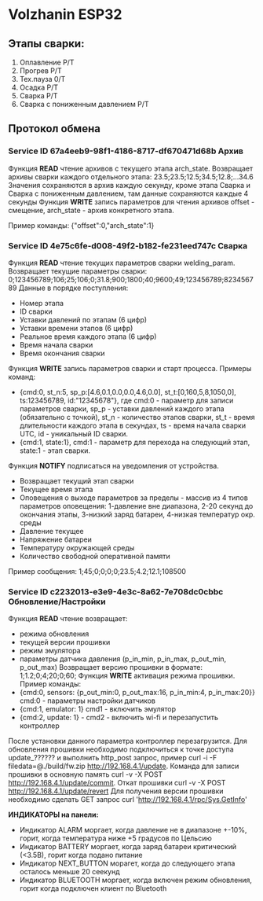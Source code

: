 # Volzhanin ESP32
## Этапы сварки: 
 1. Оплавление P/T
 2. Прогрев P/T
 3. Тех.пауза 0/T
 4. Осадка P/T
 5. Сварка P/T
 6. Сварка с пониженным давлением P/T
## Протокол обмена

### Service ID 67a4eeb9-98f1-4186-8717-df670471d68b Архив
Функция **READ** чтение архивов с текущего этапа arch_state.
Возвращает архивы сварки каждого отдельного этапа: 23.5;23.5;12.5;34.5;12.8;...34.6
Значения сохраняются в архив каждую секунду, кроме этапа Сварка и Сварка с пониженным давлением, там данные сохраняются каждые 4 секунды
Функция **WRITE** запись параметров для чтения архивов offset - смещение, arch_state - архив конкретного этапа.

Пример команды: {"offset":0,"arch_state":1}

### Service ID 4e75c6fe-d008-49f2-b182-fe231eed747c Сварка
Функция **READ** чтение текущих параметров сварки welding_param.
Возвращает текущие параметры сварки: 0;123456789;106;25;106;0;31.8;900;1800;40;9600;49;123456789;823456789
Данные в порядке поступления: 
 - Номер этапа
 - ID сварки
 - Уставки давлений по этапам (6 цифр)
 - Уставки времени этапов (6 цифр)
 - Реальное время каждого этапа (6 цифр)
 - Время начала сварки
 - Время окончания сварки

Функция **WRITE** запись параметров сварки и старт процесса.
Примеры команд: 
 - {cmd:0, st_n:5, sp_p:[4.6,0.1,0.0,0.0,4.6,0.0], st_t:[0,160,5,8,1050,0], ts:123456789, id:"12345678"}, где cmd:0 - параметр для записи параметров сварки, sp_p - уставки давлений каждого этапа (обязательно с точкой), st_n - количество этапов сварки, st_t - время длительности каждого этапа в секундах, ts - время начала сварки UTC, id - уникальный ID сварки.
 - {cmd:1, state:1}, cmd:1 - параметр для перехода на следующий этап, state:1 - этап сварки.

Функция **NOTIFY** подписаться на уведомления от устройства.
 - Возвращает текущий этап сварки
 - Текущее время этапа
 - Оповещения о выходе параметров за пределы - массив из 4 типов параметров оповещения: 1-давление вне диапазона, 2-20 секунд до окончания этапы, 3-низкий заряд батареи, 4-низкая температур окр. среды
 - Давление текущее
 - Напряжение батареи 
 - Температуру окружающей среды 
 - Количество свободной оперативной памяти 

Пример сообщения: 1;45;0;0;0;0;23.5;4.2;12.1;108500

### Service ID c2232013-e3e9-4e3c-8a62-7e708dc0cbbc Обновление/Настройки
Функция **READ** чтение возвращает:
 - режима обновления
 - текущей версии прошивки
 - режим эмулятора
 - параметры датчика давления (p_in_min, p_in_max, p_out_min, p_out_max)
Возвращает версию прошивки в формате: 1;1.2;0;4;20;0;60;
Функция **WRITE** активация режима прошивки.
Пример команды:
 - {cmd:0, sensors: {p_out_min:0, p_out_max:16, p_in_min:4, p_in_max:20}} cmd:0 - параметры настройки датчиков
 - {cmd:1, emulator: 1} cmd1 - включить эмулятор
 - {cmd:2, update: 1} - cmd2 - включить wi-fi и перезапустить контроллер

После установки данного параметра контроллер перезагрузится. Для обновления прошивки необходимо подключиться к точке доступа update_?????? и выполнить http_post запрос, пример curl -i -F filedata=@./build/fw.zip  http://192.168.4.1/update. Команда для записи прошивки в основную память curl -v -X POST http://192.168.4.1/update/commit. Откат прошивки curl -v -X POST http://192.168.4.1/update/revert Для получения версии прошивки необходимо сделать GET запрос curl 'http://192.168.4.1/rpc/Sys.GetInfo'

**ИНДИКАТОРЫ на панели:**
 - Индикатор ALARM моргает, когда давление не в диапазоне +-10%, горит, когда температура ниже +5 градусов по Цельсию
 - Индикатор BATTERY моргает, когда заряд батареи критический (<3.5В), горит когда подано питание 
 - Индикатор NEXT_BUTTON морагет, когда до следующего этапа осталось меньше 20 сеекунд
 - Индикатор BLUETOOTH моргает, когда включен режим обновления, горит когда подключен клиент по Bluetooth